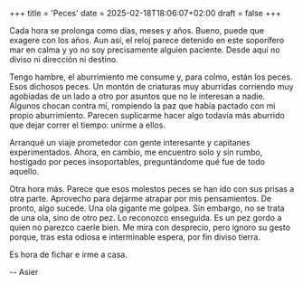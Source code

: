 +++
title = 'Peces'
date = 2025-02-18T18:06:07+02:00
draft = false
+++

Cada hora se prolonga como días, meses y años. Bueno, puede que exagere con los años. Aun así, el reloj parece detenido en este soporífero mar en calma y yo no soy precisamente alguien paciente. Desde aquí no diviso ni dirección ni destino.

Tengo hambre, el aburrimiento me consume y, para colmo, están los peces. Esos dichosos peces. Un montón de criaturas muy aburridas corriendo muy agobiadas de un lado a otro por asuntos que no le interesan a nadie. Algunos chocan contra mí, rompiendo la paz que había pactado con mi propio aburrimiento. Parecen suplicarme hacer algo todavía más aburrido que dejar correr el tiempo: unirme a ellos.

Arranqué un viaje prometedor con gente interesante y capitanes experimentados. Ahora, en cambio, me encuentro solo y sin rumbo, hostigado por peces insoportables, preguntándome qué fue de todo aquello.

Otra hora más. Parece que esos molestos peces se han ido con sus prisas a otra parte. Aprovecho para dejarme atrapar por mis pensamientos. De pronto, algo sucede. Una ola gigante me golpea. Sin embargo, no se trata de una ola, sino de otro pez. Lo reconozco enseguida. Es un pez gordo a quien no parezco caerle bien. Me mira con desprecio, pero ignoro su gesto porque, tras esta odiosa e interminable espera, por fin diviso tierra.

Es hora de fichar e irme a casa.

--
Asier
